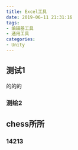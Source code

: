 ```yaml
---
title: Excel工具
date: 2019-06-11 21:31:16
tags:
- 编辑器工具
- 通用工具
categories:
- Unity
---
```


##  测试1

的的的

### 测绘2



## chess所所

### 14213

